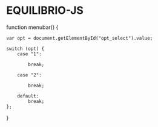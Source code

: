 # EQUILIBRIO-JS
function menubar() {

    var opt = document.getElementById("opt_select").value;

    switch (opt) {
        case "1":

            break;

        case "2":

            break;

        default:
            break;
    };
}


